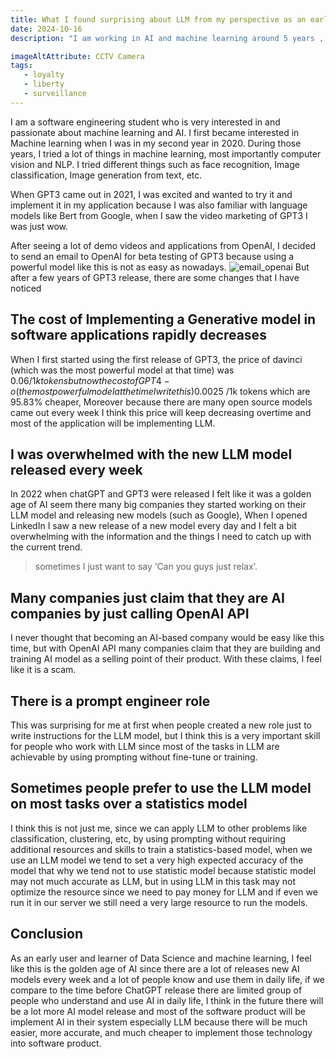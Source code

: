 ```yaml
---
title: What I found surprising about LLM from my perspective as an early user
date: 2024-10-16
description: "I am working in AI and machine learning around 5 years , I share  my perspetive what I think about AI application in the future"

imageAltAttribute: CCTV Camera
tags:
   - loyalty
   - liberty 
   - surveillance
---
```




I am a software engineering student who is very interested in and passionate about machine learning and AI. I first became interested in Machine learning when I was in my second year in 2020. During those years, I tried a lot of things in machine learning, most importantly computer vision and NLP. I tried different things such as face recognition, Image classification, Image generation from text, etc.

When GPT3 came out in 2021, I was excited and wanted to try it and implement it in my application because I was also familiar with language models like Bert from Google, when I saw the video marketing of GPT3 I was just wow.

After seeing a lot of demo videos and applications from OpenAI, I decided to send an email to OpenAI for beta testing of GPT3 because using a powerful model like this is not as easy as nowadays.
![email_openai](/posts/resources/email_to_openai.webp)
But after a few years of GPT3 release, there are some changes that I have noticed

## The cost of Implementing a Generative model in software applications rapidly decreases

When I first started using the first release of GPT3, the price of davinci (which was the most powerful model at that time) was 0.06$/ 1k tokens but now the cost of GPT4-o(the most powerful model at the time I write this) 0.0025$ /1k tokens which are 95.83% cheaper, Moreover because there are many open source models came out every week I think this price will keep decreasing overtime and most of the application will be implementing LLM.

## I was overwhelmed with the new LLM model released every week

In 2022 when chatGPT and GPT3 were released I felt like it was a golden age of AI seem there many big companies they started working on their LLM model and releasing new models (such as Google), When I opened LinkedIn I saw a new release of a new model every day and I felt a bit overwhelming with the information and the things I need to catch up with the current trend.

> sometimes I just want to say ‘Can you guys just relax’.

## Many companies just claim that they are AI companies by just calling OpenAI API
I never thought that becoming an AI-based company would be easy like this time, but with OpenAI API many companies claim that they are building and training AI model as a selling point of their product. With these claims, I feel like it is a scam.

## There is a prompt engineer role
This was surprising for me at first when people created a new role just to write instructions for the LLM model, but I think this is a very important skill for people who work with LLM since most of the tasks in LLM are achievable by using prompting without fine-tune or training.

## Sometimes people prefer to use the LLM model on most tasks over a statistics model
I think this is not just me, since we can apply LLM to other problems like classification, clustering, etc, by using prompting without requiring additional resources and skills to train a statistics-based model, when we use an LLM model we tend to set a very high expected accuracy of the model that why we tend not to use statistic model because statistic model may not much accurate as LLM, but in using LLM in this task may not optimize the resource since we need to pay money for LLM and if even we run it in our server we still need a very large resource to run the models.

## Conclusion
As an early user and learner of Data Science and machine learning, I feel like this is the golden age of AI since there are a lot of releases new AI models every week and a lot of people know and use them in daily life, if we compare to the time before ChatGPT release there are limited group of people who understand and use AI in daily life, I think in the future there will be a lot more AI model release and most of the software product will be implement AI in their system especially LLM because there will be much easier, more accurate, and much cheaper to implement those technology into software product.
